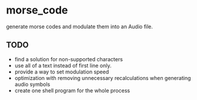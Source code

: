 # morse_code

generate morse codes and modulate them into an Audio file.

## TODO

* find a solution for non-supported characters
* use all of a text instead of first line only.
* provide a way to set modulation speed
* optimization with removing unnecessary recalculations when generating audio symbols
* create one shell program for the whole process
